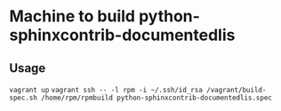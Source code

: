 Machine to build python-sphinxcontrib-documentedlis
========


Usage
-------
`vagrant up`
`vagrant ssh -- -l rpm -i ~/.ssh/id_rsa /vagrant/build-spec.sh /home/rpm/rpmbuild python-sphinxcontrib-documentedlis.spec`
